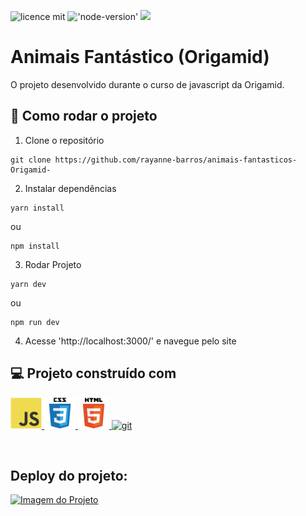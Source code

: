 ![licence mit](https://img.shields.io/badge/licence-MIT-blue.svg)
!['node-version'](https://img.shields.io/badge/node-14.16.0-green)
<img src="https://img.shields.io/badge/RayanneBarrros-Animais Fantástico-blue"/>
<br>


# Animais Fantástico (Origamid)

O projeto desenvolvido durante o curso de javascript da Origamid.

## 📍 Como rodar o projeto

1. Clone o repositório
```
git clone https://github.com/rayanne-barros/animais-fantasticos-Origamid-
```
2. Instalar dependências
```
yarn install 
```
  ou 
```
npm install
```
3. Rodar Projeto

```
yarn dev
```
ou
```
npm run dev
```
4. Acesse 'http://localhost:3000/' e navegue pelo site
 ## 💻 Projeto construído com
<p align="left"> <a href="https://developer.mozilla.org/en-US/docs/Web/JavaScript" target="_blank"> <img src="https://raw.githubusercontent.com/devicons/devicon/master/icons/javascript/javascript-original.svg" alt="javascript" width="50" height="50"/> </a>  <a href="https://www.w3schools.com/css/" target="_blank"> <img src="https://raw.githubusercontent.com/devicons/devicon/master/icons/css3/css3-original-wordmark.svg" alt="css3" width="50" height="50"/> </a> <a href="https://www.w3.org/html/" target="_blank"> <img src="https://raw.githubusercontent.com/devicons/devicon/master/icons/html5/html5-original-wordmark.svg" alt="html5" width="50" height="50"/> </a>   </a> <a href="https://git-scm.com/" target="_blank"> <img src="https://www.vectorlogo.zone/logos/git-scm/git-scm-icon.svg" alt="git" width="50" height="50"/> </a>  </p>
<br>

## Deploy do projeto:
<a href="https://animais-fantasticos-origamid-eight.vercel.app/" target="_blank" rel="noopener noreferrer" title="Animais Fantástico"><img src="https://i.postimg.cc/vZwzbv68/animais-fantastico.png" alt="Imagem do Projeto" width="800" height=""/></a>

